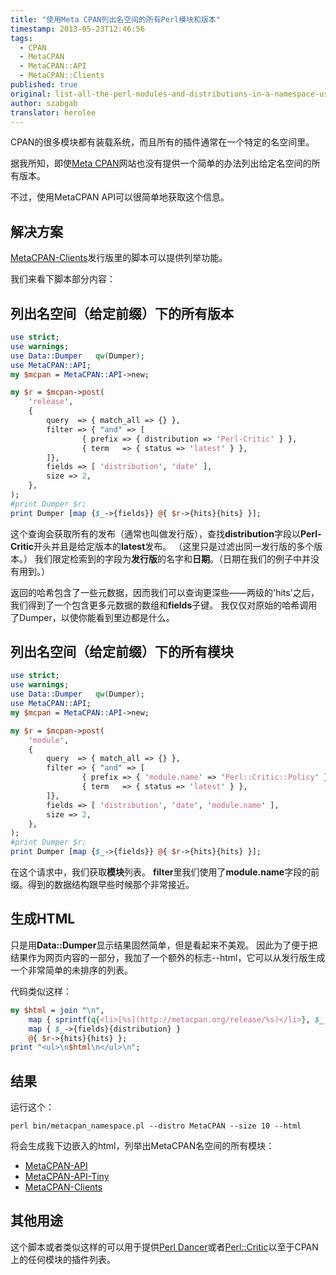 ```yaml
---
title: "使用Meta CPAN列出名空间的所有Perl模块和版本"
timestamp: 2013-05-23T12:46:56
tags:
  - CPAN
  - MetaCPAN
  - MetaCPAN::API
  - MetaCPAN::Clients
published: true
original: list-all-the-perl-modules-and-distributions-in-a-namespace-using-meta-cpan
author: szabgab
translator: herolee
---
```



CPAN的很多模块都有装载系统，而且所有的插件通常在一个特定的名空间里。

据我所知，即使[Meta CPAN](https://metacpan.org/)网站也没有提供一个简单的办法列出给定名空间的所有版本。

不过，使用MetaCPAN API可以很简单地获取这个信息。


## 解决方案

[MetaCPAN-Clients](http://metacpan.org/release/MetaCPAN-Clients)发行版里的脚本可以提供列举功能。

我们来看下脚本部分内容：

## 列出名空间（给定前缀）下的所有版本

```perl
use strict;
use warnings;
use Data::Dumper   qw(Dumper);
use MetaCPAN::API;
my $mcpan = MetaCPAN::API->new;

my $r = $mcpan->post(
    'release',
    {
        query  => { match_all => {} },
        filter => { "and" => [
                { prefix => { distribution => 'Perl-Critic' } },
                { term   => { status => 'latest' } },
        ]},
        fields => [ 'distribution', 'date' ],
        size => 2,
    },
);
#print Dumper $r;
print Dumper [map {$_->{fields}} @{ $r->{hits}{hits} }];
```

这个查询会获取所有的发布（通常也叫做发行版），查找<b>distribution</b>字段以<b>Perl-Critic</b>开头并且是给定版本的<b>latest</b>发布。
（这里只是过滤出同一发行版的多个版本。）
我们限定检索到的字段为<b>发行版</b>的名字和<b>日期</b>。（日期在我们的例子中并没有用到。）

返回的哈希包含了一些元数据，因而我们可以查询更深些——两级的'hits'之后，我们得到了一个包含更多元数据的数组和<b>fields</b>子键。
我仅仅对原始的哈希调用了Dumper，以使你能看到里边都是什么。

## 列出名空间（给定前缀）下的所有模块

```perl
use strict;
use warnings;
use Data::Dumper   qw(Dumper);
use MetaCPAN::API;
my $mcpan = MetaCPAN::API->new;

my $r = $mcpan->post(
    'module',
    {
        query  => { match_all => {} },
        filter => { "and" => [
                { prefix => { 'module.name' => 'Perl::Critic::Policy' } },
                { term   => { status => 'latest' } },
        ]},
        fields => [ 'distribution', 'date', 'module.name' ],
        size => 2,
    },
);
#print Dumper $r;
print Dumper [map {$_->{fields}} @{ $r->{hits}{hits} }];
```

在这个请求中，我们获取<b>模块</b>列表。
<b>filter</b>里我们使用了<b>module.name</b>字段的前缀。得到的数据结构跟早些时候那个非常接近。

## 生成HTML

只是用<b>Data::Dumper</b>显示结果固然简单，但是看起来不美观。
因此为了便于把结果作为网页内容的一部分，我加了一个额外的标志--html，它可以从发行版生成一个非常简单的未排序的列表。

代码类似这样：

```perl
my $html = join "\n",
    map { sprintf(q{<li>[%s](http://metacpan.org/release/%s)</li>}, $_, $_) }
    map { $_->{fields}{distribution} }
    @{ $r->{hits}{hits} };
print "<ul>\n$html\n</ul>\n";
```

## 结果

运行这个：
```
perl bin/metacpan_namespace.pl --distro MetaCPAN --size 10 --html
```

将会生成我下边嵌入的html，列举出MetaCPAN名空间的所有模块：

* [MetaCPAN-API](http://metacpan.org/release/MetaCPAN-API)
* [MetaCPAN-API-Tiny](http://metacpan.org/release/MetaCPAN-API-Tiny)
* [MetaCPAN-Clients](http://metacpan.org/release/MetaCPAN-Clients)


## 其他用途

这个脚本或者类似这样的可以用于提供[Perl Dancer](http://perldancer.org/)或者[Perl::Critic](http://www.perlcritic.com/)以至于CPAN上的任何模块的插件列表。
